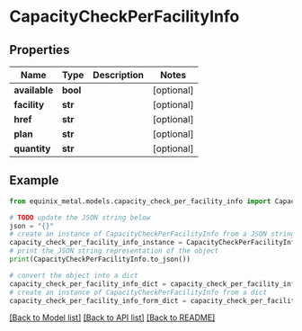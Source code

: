 # CapacityCheckPerFacilityInfo


## Properties

Name | Type | Description | Notes
------------ | ------------- | ------------- | -------------
**available** | **bool** |  | [optional] 
**facility** | **str** |  | [optional] 
**href** | **str** |  | [optional] 
**plan** | **str** |  | [optional] 
**quantity** | **str** |  | [optional] 

## Example

```python
from equinix_metal.models.capacity_check_per_facility_info import CapacityCheckPerFacilityInfo

# TODO update the JSON string below
json = "{}"
# create an instance of CapacityCheckPerFacilityInfo from a JSON string
capacity_check_per_facility_info_instance = CapacityCheckPerFacilityInfo.from_json(json)
# print the JSON string representation of the object
print(CapacityCheckPerFacilityInfo.to_json())

# convert the object into a dict
capacity_check_per_facility_info_dict = capacity_check_per_facility_info_instance.to_dict()
# create an instance of CapacityCheckPerFacilityInfo from a dict
capacity_check_per_facility_info_form_dict = capacity_check_per_facility_info.from_dict(capacity_check_per_facility_info_dict)
```
[[Back to Model list]](../README.md#documentation-for-models) [[Back to API list]](../README.md#documentation-for-api-endpoints) [[Back to README]](../README.md)



